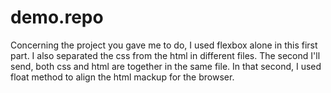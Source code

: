 # demo.repo
Concerning the project you gave me to do, I used flexbox alone in this first part.
I also separated the css from the html in different files.
The second I'll send, both css and html are together in the same file.
In that second, I used float method to align the html mackup for the browser.
